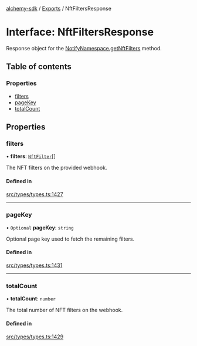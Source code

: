 [alchemy-sdk](../README.md) / [Exports](../modules.md) / NftFiltersResponse

# Interface: NftFiltersResponse

Response object for the [NotifyNamespace.getNftFilters](../classes/NotifyNamespace.md#getnftfilters) method.

## Table of contents

### Properties

- [filters](NftFiltersResponse.md#filters)
- [pageKey](NftFiltersResponse.md#pagekey)
- [totalCount](NftFiltersResponse.md#totalcount)

## Properties

### filters

• **filters**: [`NftFilter`](NftFilter.md)[]

The NFT filters on the provided webhook.

#### Defined in

[src/types/types.ts:1427](https://github.com/alchemyplatform/alchemy-sdk-js/blob/c3fdebb/src/types/types.ts#L1427)

___

### pageKey

• `Optional` **pageKey**: `string`

Optional page key used to fetch the remaining filters.

#### Defined in

[src/types/types.ts:1431](https://github.com/alchemyplatform/alchemy-sdk-js/blob/c3fdebb/src/types/types.ts#L1431)

___

### totalCount

• **totalCount**: `number`

The total number of NFT filters on the webhook.

#### Defined in

[src/types/types.ts:1429](https://github.com/alchemyplatform/alchemy-sdk-js/blob/c3fdebb/src/types/types.ts#L1429)
